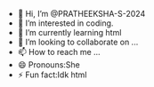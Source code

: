 - 👋 Hi, I’m @PRATHEEKSHA-S-2024
- 👀 I’m interested in coding.
- 🌱 I’m currently learning html
- 💞️ I’m looking to collaborate on ...
- 📫 How to reach me ...
- 😄 Pronouns:She 
- ⚡ Fun fact:Idk html

<!---
PRATHEEKSHA-S-2024/PRATHEEKSHA-S-2024 is a ✨ special ✨ repository because its `README.md` (this file) appears on your GitHub profile.
You can click the Preview link to take a look at your changes.
--->
